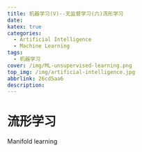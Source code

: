 ```yaml
---
title: 机器学习(V)--无监督学习(六)流形学习
date: 
katex: true
categories:
  - Artificial Intelligence
  - Machine Learning
tags:
  - 机器学习
cover: /img/ML-unsupervised-learning.png
top_img: /img/artificial-intelligence.jpg
abbrlink: 26cd5aa6
description:
---
```




# 流形学习

Manifold learning